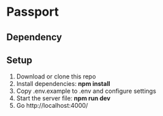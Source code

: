 # Passport 

## Dependency

## Setup

1. Download or clone this repo
2. Install dependencies: **npm install**
3. Copy .env.example to .env and configure settings
4. Start the server file: **npm run dev**
5. Go http://localhost:4000/
